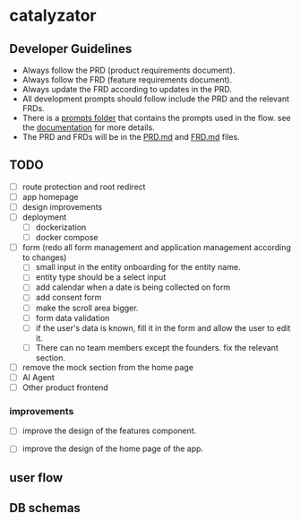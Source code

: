 # catalyzator

## Developer Guidelines

- Always follow the PRD (product requirements document).
- Always follow the FRD (feature requirements document).
- Always update the FRD according to updates in the PRD.
- All development prompts should follow include the PRD and the relevant FRDs.
- There is a [prompts folder](./developer-prompts) that contains the prompts used in the flow. see the [documentation](./developer-prompts/README.md) for more details.
- The PRD and FRDs will be in the [PRD.md](./doc/PRD.md) and [FRD.md](./doc/FRD.md) files.

## TODO

- [ ] route protection and root redirect
- [ ] app homepage
- [ ] design improvements
- [ ] deployment
    - [ ] dockerization
    - [ ] docker compose
- [ ] form (redo all form management and application management according to changes)
    - [ ] small input in the entity onboarding for the entity name.
    - [ ] entity type should be a select input
    - [ ] add calendar when a date is being collected on form
    - [ ] add consent form
    - [ ] make the scroll area bigger.
    - [ ] form data validation
    - [ ] if the user's data is known, fill it in the form and allow the user to edit it.
    - [ ] There can no team members except the founders. fix the relevant section.
- [ ] remove the mock section from the home page
- [ ] AI Agent
- [ ] Other product frontend

### improvements

- [ ] improve the design of the features component.
- [ ] improve the design of the home page of the app.


## user flow

## DB schemas
